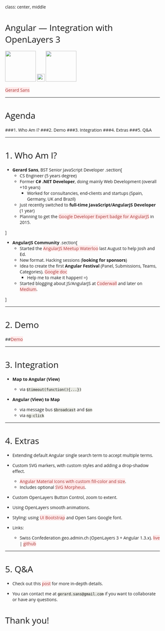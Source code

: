class: center, middle

# Angular — Integration with OpenLayers 3
<img src="https://pbs.twimg.com/profile_images/2149314222/square_400x400.png" height="100"> <img src="http://cdn1.iconfinder.com/data/icons/musthave/256/Add.png" height="25"> <img src="https://avatars3.githubusercontent.com/u/240579?v=3&s=400" height="100">

[Gerard Sans](https://twitter.com/gerardsans)

---

# Agenda

###1. Who Am I?
###2. Demo
###3. Integration
###4. Extras
###5. Q&A

---

# 1. Who Am I?

- **Gerard Sans**, BST Senior JavaScript Developer
.section[
    - CS Engineer (5 years degree) 
  - Former **C# .NET Developer**, doing mainly Web Development (overall +10 years) 
    - Worked for consultancies, end-clients and startups (Spain, Germany, UK and Brazil)
  - Just recently switched to **full-time JavaScript/AngularJS Developer** (1 year)
  - Planning to get the [Google Developer Expert badge for AngularJS](https://developers.google.com/experts/become-an-expert) in 2015.

]

- **AngularJS Community**
.section[
    - Started the [AngularJS Meetup Waterloo](https://www.facebook.com/angularjswaterloo) last August to help Josh and Ed.
  - New format. Hacking sessions (**looking for sponsors**)
  - Idea to create the first **Angular Festival** (Panel, Submissions, Teams, Categories). [Google doc](https://docs.google.com/document/d/1kcbcCOiLmcKuvyoocYqTStsC5_kMzeq4IKUlfqHPuW0/edit?usp=sharing)
    - Help me to make it happen! =) 
  - Started blogging about JS/AngularJS at [Coderwall](https://coderwall.com/p/u/gsans) and later on [Medium](https://medium.com/@gerard.sans).

]

---

# 2. Demo

##[Demo](http://embed.plnkr.co/u6IR40otaEXiUeJYp9BX/preview)

---

# 3. Integration

- **Map to Angular (View)**
  - via `$timeout(function(){...})`

- **Angular (View) to Map**
  - via message bus `$broadcast` and `$on`
  - via `ng-click`

---

# 4. Extras

- Extending default Angular single search term to accept multiple terms.
- Custom SVG markers, with custom styles and adding a drop-shadow effect.
  - [Angular Material Icons with custom fill-color and size](http://klarsys.github.io/angular-material-icons/). 
  - Includes optional [SVG Morpheus](http://alexk111.github.io/SVG-Morpheus/).    
- Custom OpenLayers Button Control, zoom to extent.
- Using OpenLayers smooth animations.
- Styling: using [UI Bootstrap](http://angular-ui.github.io/bootstrap/) and Open Sans Google font.

- Links:
  - Swiss Confederation geo.admin.ch  (OpenLayers 3 + Angular 1.3.x). [live](http://map.geo.admin.ch/) | [github](https://github.com/geoadmin/mf-geoadmin3)

---

# 5. Q&A

- Check out this [post](https://medium.com/angularjs-meetup-south-london/angular-integration-with-openlayers-3-5a6e8d29e635) for more in-depth details.

- You can contact me at `gerard.sans@gmail.com` if you want to collaborate or have any questions.

# Thank you!

<style type="text/css">
  @import url(http://fonts.googleapis.com/css?family=Yanone+Kaffeesatz);
  @import url(http://fonts.googleapis.com/css?family=Open+Sans:400,600);
  @import url(http://fonts.googleapis.com/css?family=Ubuntu+Mono:400,700,400italic);
  
  body { font-family: 'Open Sans'; }
  h1, h2, h3 {
    font-family: 'Open Sans';
    font-weight: normal; 
  }
  code {
    -moz-border-radius: 5px;
    -web-border-radius: 5px;
    background: #e7e8e2;
    border-radius: 5px;
  }
  .remark-code, .remark-inline-code { font-family: 'Ubuntu Mono'; }
  .remark-code-line-highlighted     { background-color: #373832; }
  
  .section {
    font-size: 18px;
  }
  
  a, a > code {
    color: #a33;
    background: #ffeaea;
    text-decoration: none;
  }
</style>
